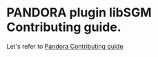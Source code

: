 # **PANDORA plugin libSGM** **Contributing guide**.

Let's refer to [Pandora Contributing guide](https://github.com/CNES/Pandora/blob/master/CONTRIBUTING.md)